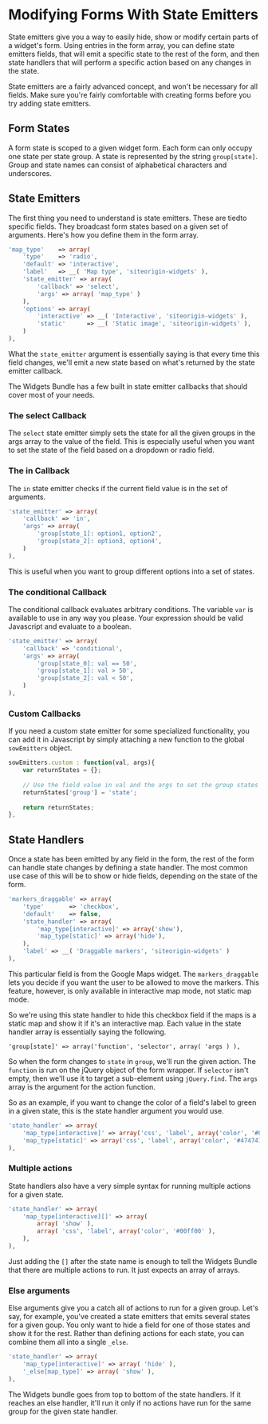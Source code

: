 # Modifying Forms With State Emitters

State emitters give you a way to easily hide, show or modify certain parts of a widget's form. Using entries in the form array, you can define state emitters fields, that will emit a specific state to the rest of the form, and then state handlers that will perform a specific action based on any changes in the state.

State emitters are a fairly advanced concept, and won't be necessary for all fields. Make sure you're fairly comfortable with creating forms before you try adding state emitters.

## Form States

A form state is scoped to a given widget form. Each form can only occupy one state per state group. A state is represented by the string `group[state]`. Group and state names can consist of alphabetical characters and underscores.

## State Emitters

The first thing you need to understand is state emitters. These are tiedto specific fields. They broadcast form states based on a given set of arguments. Here's how you define them in the form array.

```php
'map_type'    => array(
    'type'    => 'radio',
    'default' => 'interactive',
    'label'   => __( 'Map type', 'siteorigin-widgets' ),
    'state_emitter' => array(
        'callback' => 'select',
        'args' => array( 'map_type' )
    ),
    'options' => array(
        'interactive' => __( 'Interactive', 'siteorigin-widgets' ),
        'static'      => __( 'Static image', 'siteorigin-widgets' ),
    )
),
```

What the `state_emitter` argument is essentially saying is that every time this field changes, we'll emit a new state based on what's returned by the state emitter callback.

The Widgets Bundle has a few built in state emitter callbacks that should cover most of your needs.

### The select Callback

The `select` state emitter simply sets the state for all the given groups in the args array to the value of the field. This is especially useful when you want to set the state of the field based on a dropdown or radio field.

### The in Callback

The `in` state emitter checks if the current field value is in the set of arguments.

```php
'state_emitter' => array(
    'callback' => 'in',
    'args' => array(
        'group[state_1]: option1, option2',
        'group[state_2]: option3, option4',
    )
),
```

This is useful when you want to group different options into a set of states.

### The conditional Callback

The conditional callback evaluates arbitrary conditions. The variable `var` is available to use in any way you please. Your expression should be valid Javascript and evaluate to a boolean.

```php
'state_emitter' => array(
    'callback' => 'conditional',
    'args' => array(
        'group[state_0]: val == 50',
        'group[state_1]: val > 50',
        'group[state_2]: val < 50',
    )
),
```

### Custom Callbacks

If you need a custom state emitter for some specialized functionality, you can add it in Javascript by simply attaching a new function to the global `sowEmitters` object.

```javascript
sowEmitters.custom : function(val, args){
    var returnStates = {};
    
    // Use the field value in val and the args to set the group states
    returnStates['group'] = 'state';
    
    return returnStates;
},
```

## State Handlers

Once a state has been emitted by any field in the form, the rest of the form can handle state changes by defining a state handler. The most common use case of this will be to show or hide fields, depending on the state of the form.

```php
'markers_draggable' => array(
    'type'       => 'checkbox',
    'default'    => false,
    'state_handler' => array(
        'map_type[interactive]' => array('show'),
        'map_type[static]' => array('hide'),
    ),
    'label' => __( 'Draggable markers', 'siteorigin-widgets' )
),
```

This particular field is from the Google Maps widget. The `markers_draggable` lets you decide if you want the user to be allowed to move the markers. This feature, however, is only available in interactive map mode, not static map mode.

So we're using this state handler to hide this checkbox field if the maps is a static map and show it if it's an interactive map. Each value in the state handler array is essentially saying the following.

```
'group[state]' => array('function', 'selector', array( 'args ) ),
```

So when the form changes to `state` in `group`, we'll run the given action. The `function` is run on the jQuery object of the form wrapper. If `selector` isn't empty, then we'll use it to target a sub-element using `jQuery.find`. The `args` array is the argument for the action function.

So as an example, if you want to change the color of a field's label to green in a given state, this is the state handler argument you would use.

```php
'state_handler' => array(
    'map_type[interactive]' => array('css', 'label', array('color', '#00ff00') ),
    'map_type[static]' => array('css', 'label', array('color', '#474747') ),
),
```

### Multiple actions

State handlers also have a very simple syntax for running multiple actions for a given state.

```php
'state_handler' => array(
    'map_type[interactive][]' => array( 
        array( 'show' ),
        array( 'css', 'label', array('color', '#00ff00' ),
    ),
),
```

Just adding the `[]` after the state name is enough to tell the Widgets Bundle that there are multiple actions to run. It just expects an array of arrays.

### Else arguments

Else arguments give you a catch all of actions to run for a given group. Let's say, for example, you've created a state emitters that emits several states for a given goup. You only want to hide a field for one of those states and show it for the rest. Rather than defining actions for each state, you can combine them all into a single `_else`.

```php
'state_handler' => array(
    'map_type[interactive]' => array( 'hide' ),
    '_else[map_type]' => array( 'show' ),
),
```

The Widgets bundle goes from top to bottom of the state handlers. If it reaches an else handler, it'll run it only if no actions have run for the same group for the given state handler. 